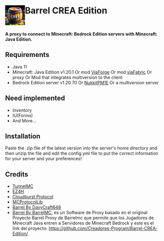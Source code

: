 <h1><b>Barrel CREA Edition</b><img src="https://raw.githubusercontent.com/Creadores-Program/Barrel-CREA-Edition/main/_fae2ed51-1be3-4750-b95b-de9fd286b4df.jpeg" height="64" width="64" align="left" alt=""></h1><br>

<b>A proxy to connect to Minecraft: Bedrock Edition servers with Minecraft: Java Edition.</b><br>

## Requirements

- Java 11
- Minecraft: Java Edition v1.20.1 Or mod [ViaForge](https://www.modrinth.com/mod/viaforge) Or mod [viaFabric](https://github.com/ViaVersion/ViaFabric) Or proxy Or Mod that integrates multiversion to the client
- Bedrock Edition server v1.20.70 Or [NukkitPM1E](https://github.com/PetteriM1/NukkitPetteriM1Edition) Or a multiversion server

## Need implemented

- Inventory
- IU(Forms)
- And More...

## Installation
Paste the .zip file of the latest version into the server's home directory and then unzip the file and edit the config.yml file to put the correct information for your server and your preferences!

## Credits

- [TunnelMC](https://github.com/THEREALWWEFAN231/TunnelMC)
- [EZ4H](https://github.com/Project-EZ4H/EZ4H)
- [Cloudburst Protocol](https://github.com/CloudburstMC/Protocol)
- [MCProtocolLib](https://github.com/GeyserMC/MCProtocolLib)
- [Barrel By DavyCraft648](https://github.com/DavyCraft648/Barrel)
- [Barrel By BarrelMC](https://github.com/BarrelMC/Barrel),
es un Software de Proxy basado en el original Proyecto Barrel Proxy de Barrelmc que permite que los Jugadores de Minecraft Java entren a Servidores de Minecraft Bedrock y este es el link del proyecto: https://github.com/Creadores-Program/Barrel-CREA-Edition/